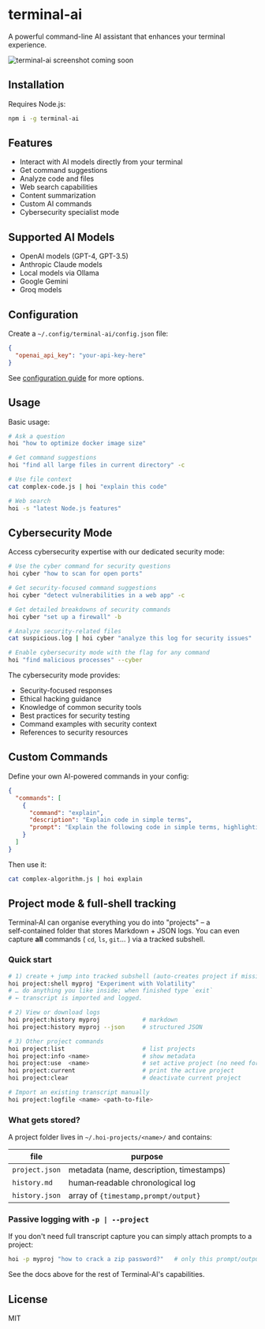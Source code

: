 # terminal-ai

A powerful command-line AI assistant that enhances your terminal experience.

![terminal-ai screenshot coming soon]()

## Installation

Requires Node.js:

```bash
npm i -g terminal-ai
```

## Features

- Interact with AI models directly from your terminal
- Get command suggestions
- Analyze code and files
- Web search capabilities
- Content summarization
- Custom AI commands
- Cybersecurity specialist mode

## Supported AI Models

- OpenAI models (GPT-4, GPT-3.5)
- Anthropic Claude models
- Local models via Ollama
- Google Gemini
- Groq models

## Configuration

Create a `~/.config/terminal-ai/config.json` file:

```json
{
  "openai_api_key": "your-api-key-here"
}
```

See [configuration guide](./docs/config.md) for more options.

## Usage

Basic usage:

```bash
# Ask a question
hoi "how to optimize docker image size"

# Get command suggestions
hoi "find all large files in current directory" -c

# Use file context
cat complex-code.js | hoi "explain this code"

# Web search
hoi -s "latest Node.js features"
```

## Cybersecurity Mode

Access cybersecurity expertise with our dedicated security mode:

```bash
# Use the cyber command for security questions
hoi cyber "how to scan for open ports"

# Get security-focused command suggestions
hoi cyber "detect vulnerabilities in a web app" -c

# Get detailed breakdowns of security commands
hoi cyber "set up a firewall" -b

# Analyze security-related files
cat suspicious.log | hoi cyber "analyze this log for security issues"

# Enable cybersecurity mode with the flag for any command
hoi "find malicious processes" --cyber
```

The cybersecurity mode provides:
- Security-focused responses
- Ethical hacking guidance
- Knowledge of common security tools
- Best practices for security testing
- Command examples with security context
- References to security resources

## Custom Commands

Define your own AI-powered commands in your config:

```json
{
  "commands": [
    {
      "command": "explain",
      "description": "Explain code in simple terms",
      "prompt": "Explain the following code in simple terms, highlighting important patterns:"
    }
  ]
}
```

Then use it:

```bash
cat complex-algorithm.js | hoi explain
```

## Project mode & full‑shell tracking

Terminal‑AI can organise everything you do into "projects" – a self‑contained folder that stores
Markdown + JSON logs.  You can even capture **all** commands ( `cd`, `ls`, `git`… ) via a tracked subshell.

### Quick start
```bash
# 1) create + jump into tracked subshell (auto‑creates project if missing)
hoi project:shell myproj "Experiment with Volatility"
# … do anything you like inside; when finished type `exit`
# ← transcript is imported and logged.

# 2) View or download logs
hoi project:history myproj            # markdown
hoi project:history myproj --json     # structured JSON

# 3) Other project commands
hoi project:list                      # list projects
hoi project:info <name>               # show metadata
hoi project:use  <name>               # set active project (no need for -p flag)
hoi project:current                   # print the active project
hoi project:clear                     # deactivate current project

# Import an existing transcript manually
hoi project:logfile <name> <path-to-file>
```

### What gets stored?
A project folder lives in `~/.hoi-projects/<name>/` and contains:

| file              | purpose                                |
|-------------------|-----------------------------------------|
| `project.json`    | metadata (name, description, timestamps) |
| `history.md`      | human‑readable chronological log         |
| `history.json`    | array of `{timestamp,prompt/output}`     |

### Passive logging with `-p | --project`
If you don't need full transcript capture you can simply attach prompts to a project:

```bash
hoi -p myproj "how to crack a zip password?"   # only this prompt/output logged
```

See the docs above for the rest of Terminal‑AI's capabilities.

## License

MIT
